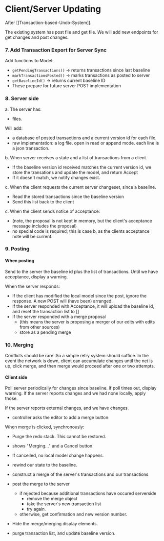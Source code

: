 # Client/Server Updating

After [[Transaction-based-Undo-System]].

The existing system has post file and get file.  We will add new endpoints for get changes and post changes.

### 7. Add Transaction Export for Server Sync

Add functions to Model:

- `getPendingTransactions()` → returns transactions since last baseline
- `markTransactionsPosted()` → marks transactions as posted to server
- `getBaselineId()` → returns current baseline ID
- These prepare for future server POST implementation


### 8. Server side
a. The server has:
- files.

Will add:
- a database of posted transactions and a current version id for each file.
- raw implementation: a log file.  open in read or append mode.  each line is a json transaction.

b. When server receives a state and a list of transactions from a client.
- If the baseline version id received matches the current version id, we store the transations and update the model, and return Accept
- If it doesn't match, we notify changes exist.

c. When the client requests the current server changeset, since a baseline.
- Read the stored transactions since the baseline version
- Send this list back to the client

c. When the client sends notice of acceptance:
- (note, the proposal is not kept in memory, but the client's acceptance message includes the proposal)
- no special code is required; this is case b, as the clients acceptance note will be current.

### 9. Posting

#### When posting
Send to the server the baseline id plus the list of transactions.
Until we have acceptance, display a warning.

When the server responds:
- If the client has modified the local model since the post, ignore the response.  A new POST will (have been) arranged.
- If the server responded with Acceptance, it will upload the baseline id, and reset the transaction list to []
- If the server responded with a merge proposal
  - (this means the server is proposing a merger of our edits with edits from other sources)
  - store as a pending merge

### 10. Merging

Conflicts should be rare.  So a simple retry system should suffice.  In the event the network is down, client can accumulate changes until the net is up, click merge, and then merge would proceed after one or two attempts.

#### Client side
Poll server periodically for changes since baseline.
If poll times out, display warning.
If the server reports changes and we had none locally, apply those.

If the server reports external changes, and we have changes.
- controller asks the editor to add a merge button

When merge is clicked, synchronously:
- Purge the redo stack.  This cannot be restored.
- shows "Merging..." and a Cancel button.
- If cancelled, no local model change happens.

- rewind our state to the baseline.
- construct a merge of the server's transactions and our transactions
- post the merge to the server
  - if rejected because additional transactions have occured serverside
    - remove the merge object
    - take the server's new transaction list
    - try again.
  - otherwise, get confirmation and new version number.

- Hide the merge/merging display elements.
- purge transaction list, and update baseline version.

